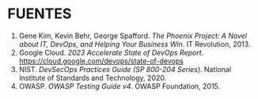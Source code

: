 # FUENTES

1. Gene Kim, Kevin Behr, George Spafford. *The Phoenix Project: A Novel about IT, DevOps, and Helping Your Business Win*. IT Revolution, 2013.  
2. Google Cloud. *2023 Accelerate State of DevOps Report*. https://cloud.google.com/devops/state-of-devops  
3. NIST. *DevSecOps Practices Guide (SP 800-204 Series)*. National Institute of Standards and Technology, 2020.  
4. OWASP. *OWASP Testing Guide v4*. OWASP Foundation, 2015.  